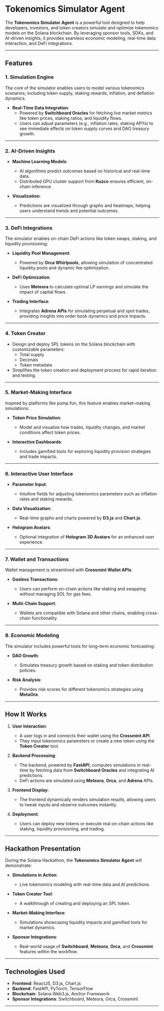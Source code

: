 # Tokenomics Simulator Agent

The **Tokenomics Simulator Agent** is a powerful tool designed to help developers, investors, and token creators simulate and optimize tokenomics models on the Solana blockchain. By leveraging sponsor tools, SDKs, and AI-driven insights, it provides seamless economic modeling, real-time data interaction, and DeFi integrations.

---

## **Features**

### **1. Simulation Engine**

The core of the simulator enables users to model various tokenomics scenarios, including token supply, staking rewards, inflation, and deflation dynamics.

- **Real-Time Data Integration**:  
  - Powered by **Switchboard Oracles** for fetching live market metrics like token prices, staking ratios, and liquidity flows.
  - Users can adjust parameters (e.g., inflation rates, staking APYs) to see immediate effects on token supply curves and DAO treasury growth.

---

### **2. AI-Driven Insights**

- **Machine Learning Models**:  
  - AI algorithms predict outcomes based on historical and real-time data.  
  - Distributed GPU cluster support from **Kuzco** ensures efficient, on-chain inference.

- **Visualization**:  
  - Predictions are visualized through graphs and heatmaps, helping users understand trends and potential outcomes.

---

### **3. DeFi Integrations**

The simulator enables on-chain DeFi actions like token swaps, staking, and liquidity provisioning:

- **Liquidity Pool Management**:  
  - Powered by **Orca Whirlpools**, allowing simulation of concentrated liquidity pools and dynamic fee optimization.

- **DeFi Optimization**:  
  - Uses **Meteora** to calculate optimal LP earnings and simulate the impact of capital flows.

- **Trading Interface**:  
  - Integrates **Adrena APIs** for simulating perpetual and spot trades, providing insights into order book dynamics and price impacts.

---

### **4. Token Creator**

- Design and deploy SPL tokens on the Solana blockchain with customizable parameters:  
  - Total supply  
  - Decimals  
  - Token metadata  
- Simplifies the token creation and deployment process for rapid iteration and testing.

---

### **5. Market-Making Interface**

Inspired by platforms like pump.fun, this feature enables market-making simulations:

- **Token Price Simulation**:  
  - Model and visualize how trades, liquidity changes, and market conditions affect token prices.

- **Interactive Dashboards**:  
  - Includes gamified tools for exploring liquidity provision strategies and trade impacts.

---

### **6. Interactive User Interface**

- **Parameter Input**:  
  - Intuitive fields for adjusting tokenomics parameters such as inflation rates and staking rewards.

- **Data Visualization**:  
  - Real-time graphs and charts powered by **D3.js** and **Chart.js**.

- **Hologram Avatars**:  
  - Optional integration of **Hologram 3D Avatars** for an enhanced user experience.

---

### **7. Wallet and Transactions**

Wallet management is streamlined with **Crossmint Wallet APIs**:

- **Gasless Transactions**:  
  - Users can perform on-chain actions like staking and swapping without managing SOL for gas fees.

- **Multi-Chain Support**:  
  - Wallets are compatible with Solana and other chains, enabling cross-chain functionality.

---

### **8. Economic Modeling**

The simulator includes powerful tools for long-term economic forecasting:

- **DAO Growth**:  
  - Simulates treasury growth based on staking and token distribution policies.

- **Risk Analysis**:  
  - Provides risk scores for different tokenomics strategies using **MetaOra**.

---

## **How It Works**

1. **User Interaction**:  
   - A user logs in and connects their wallet using the **Crossmint API**.  
   - They input tokenomics parameters or create a new token using the **Token Creator** tool.

2. **Backend Processing**:  
   - The backend, powered by **FastAPI**, computes simulations in real-time by fetching data from **Switchboard Oracles** and integrating AI predictions.  
   - DeFi actions are simulated using **Meteora**, **Orca**, and **Adrena** APIs.

3. **Frontend Display**:  
   - The frontend dynamically renders simulation results, allowing users to tweak inputs and observe outcomes instantly.

4. **Deployment**:  
   - Users can deploy new tokens or execute real on-chain actions like staking, liquidity provisioning, and trading.

---

## **Hackathon Presentation**

During the Solana Hackathon, the **Tokenomics Simulator Agent** will demonstrate:

- **Simulations in Action**:  
  - Live tokenomics modeling with real-time data and AI predictions.

- **Token Creator Tool**:  
  - A walkthrough of creating and deploying an SPL token.

- **Market-Making Interface**:  
  - Simulations showcasing liquidity impacts and gamified tools for market dynamics.

- **Sponsor Integrations**:  
  - Real-world usage of **Switchboard**, **Meteora**, **Orca**, and **Crossmint** features within the workflow.

---

## **Technologies Used**

- **Frontend**: ReactJS, D3.js, Chart.js  
- **Backend**: FastAPI, PyTorch, TensorFlow  
- **Blockchain**: Solana Web3.js, Anchor Framework  
- **Sponsor Integrations**: Switchboard, Meteora, Orca, Crossmint  

---

